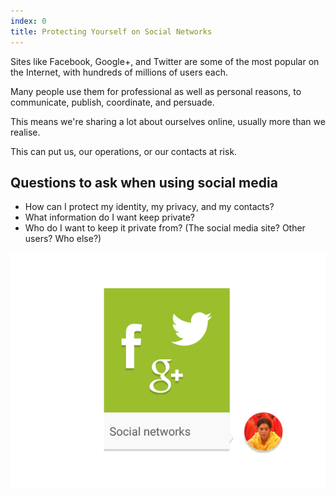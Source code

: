 ```yaml
---
index: 0
title: Protecting Yourself on Social Networks
---
```

Sites like Facebook, Google+, and Twitter are some of the most popular on the Internet, with hundreds of millions of users each. 

Many people use them for professional as well as personal reasons, to communicate, publish, coordinate, and persuade. 

This means we're sharing a lot about ourselves online, usually more than we realise. 

This can put us, our operations, or our contacts at risk.

## Questions to ask when using social media

*   How can I protect my identity, my privacy, and my contacts?
*   What information do I want keep private?
*	Who do I want to keep it private from? (The social media site? Other users? Who else?) 

![image](socialb1.png)
